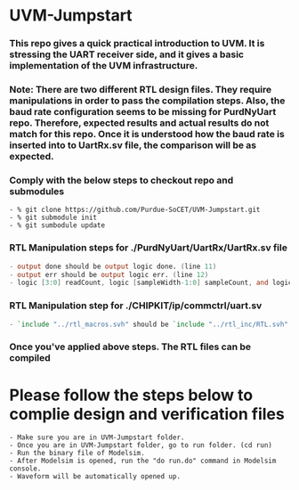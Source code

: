 # UVM-Jumpstart
### This repo gives a quick practical introduction to UVM. It is stressing the UART receiver side, and it gives a basic implementation of the UVM infrastructure.

### **Note:** There are two different RTL design files. They require manipulations in order to pass the compilation steps. Also, the baud rate configuration seems to be missing for PurdNyUart repo. Therefore, expected results and actual results do not match for this repo. Once it is understood how the baud rate is inserted into to UartRx.sv file, the comparison will be as expected.

### Comply with the below steps to checkout repo and submodules

```
- % git clone https://github.com/Purdue-SoCET/UVM-Jumpstart.git
- % git submodule init
- % git sumbodule update
```

### RTL Manipulation steps for ./PurdNyUart/UartRx/UartRx.sv file

```verilog
- output done should be output logic done. (line 11)
- output err should be output logic err. (line 12)
- logic [3:0] readCount, logic [sampleWidth-1:0] sampleCount, and logic edgeCmp signals should be moved under 47th line. 
```
### RTL Manipulation step for ./CHIPKIT/ip/commctrl/uart.sv

```verilog
- `include "../rtl_macros.svh" should be `include "../rtl_inc/RTL.svh". (line 4)
```
### Once you've applied above steps. The RTL files can be compiled
# Please follow the steps below to complie design and verification files

```
- Make sure you are in UVM-Jumpstart folder.
- Once you are in UVM-Jumpstart folder, go to run folder. (cd run)
- Run the binary file of Modelsim.
- After Modelsim is opened, run the "do run.do" command in Modelsim console.
- Waveform will be automatically opened up.
```
